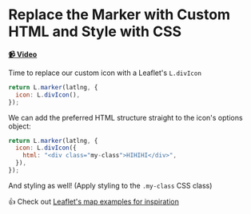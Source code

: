 # Replace the Marker with Custom HTML and Style with CSS

**[📹 Video](https://egghead.io/lessons/egghead-replace-the-marker-with-custom-html-and-style-with-css)**

Time to replace our custom icon with a Leaflet's `L.divIcon`

```js
return L.marker(latlng, {
  icon: L.divIcon(),
});
```

We can add the preferred HTML structure straight to the icon's options object:

```js
return L.marker(latlng, {
  icon: L.divIcon({
    html: "<div class="my-class">HIHIHI</div>",
  }),
});
```

And styling as well! (Apply styling to the `.my-class` CSS class)

👍 Check out [Leaflet's map examples for inspiration](https://react-leaflet.js.org/docs/en/examples)
